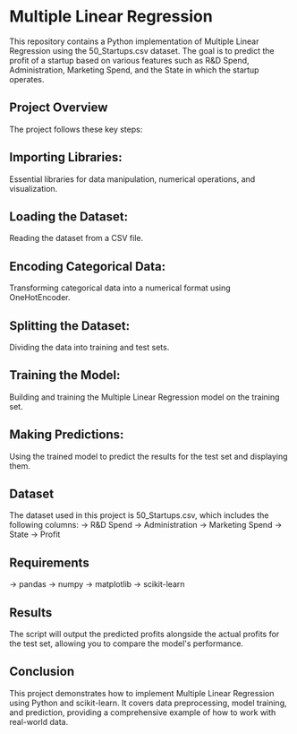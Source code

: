 # Multiple Linear Regression

This repository contains a Python implementation of Multiple Linear Regression using the 50_Startups.csv dataset. The goal is to predict the profit of a startup based on various features such as R&D Spend, Administration, Marketing Spend, and the State in which the startup operates.

## Project Overview
The project follows these key steps:

## Importing Libraries:
Essential libraries for data manipulation, numerical operations, and visualization.
## Loading the Dataset:
Reading the dataset from a CSV file.
## Encoding Categorical Data:
Transforming categorical data into a numerical format using OneHotEncoder.
## Splitting the Dataset:
Dividing the data into training and test sets.
## Training the Model: 
Building and training the Multiple Linear Regression model on the training set.
## Making Predictions:
Using the trained model to predict the results for the test set and displaying them.

## Dataset
The dataset used in this project is 50_Startups.csv, which includes the following columns:
-> R&D Spend
-> Administration
-> Marketing Spend
-> State
-> Profit

## Requirements
-> pandas
-> numpy
-> matplotlib
-> scikit-learn

## Results
The script will output the predicted profits alongside the actual profits for the test set, allowing you to compare the model's performance.

## Conclusion
This project demonstrates how to implement Multiple Linear Regression using Python and scikit-learn. It covers data preprocessing, model training, and prediction, providing a comprehensive example of how to work with real-world data.